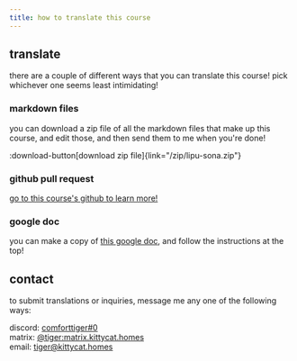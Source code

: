 ```yaml
---
title: how to translate this course 
---
```


## translate
there are a couple of different ways that you can translate this course! pick whichever one seems least intimidating!

### markdown files
you can download a zip file of all the markdown files that make up this course, and edit those, and then send them to me when you're done!

:download-button[download zip file]{link="/zip/lipu-sona.zip"}

### github pull request
[go to this course's github to learn more!](https://github.com/comforttiger/lipu-sona-pi-toki-pona)

### google doc
you can make a copy of [this google doc](https://docs.google.com/document/d/1iJc8SWJTMfSQs3vaD0khQ5pfb-v8HduxnoeBjDvRamE/edit?usp=sharing), and follow the instructions at the top!

## contact
to submit translations or inquiries, message me any one of the following ways: 

discord: [comforttiger#0](https://discord.com/users/152843864342790145) \
matrix: [@tiger:matrix.kittycat.homes](https://matrix.to/#/@tiger:matrix.kittycat.homes) \
email: [tiger@kittycat.homes](mailto:tiger@kittycat.homes)
